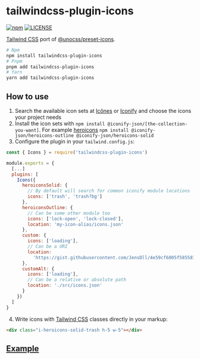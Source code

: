 # tailwindcss-plugin-icons

[![npm](https://badgen.net/npm/v/tailwindcss-plugin-icons)](https://www.npmjs.com/package/tailwindcss-plugin-icons)
[![LICENSE](https://badgen.net/github/license/micromatch/micromatch?color=green)](https://github.com/JensDll/tailwindcss-plugin-icons/blob/main/LICENSE)

[Tailwind CSS](https://tailwindcss.com/docs/installation) port of [@unocss/preset-icons](https://github.com/unocss/unocss/tree/main/packages/preset-icons/).

```bash
# Npm
npm install tailwindcss-plugin-icons
# Pnpm
pnpm add tailwindcss-plugin-icons
# Yarn
yarn add tailwindcss-plugin-icons
```

## How to use

1. Search the available icon sets at [Icônes](https://icones.js.org/collection/all?s=) or [Iconify](https://icon-sets.iconify.design/) and choose the icons your project needs
2. Install the icon sets with `npm install @iconify-json/[the-collection-you-want]`. For example [heroicons](https://heroicons.com/) `npm install @iconify-json/heroicons-outline @iconify-json/heroicons-solid`
3. Configure the plugin in your `tailwind.config.js`:

```js
const { Icons } = require('tailwindcss-plugin-icons')

module.exports = {
  [...]
  plugins: [
    Icons({
      heroiconsSolid: {
        // By default will search for common iconify module locations
        icons: ['trash', 'trash?bg']
      },
      heroiconsOutline: {
        // Can be some other module too
        icons: ['lock-open', 'lock-closed'],
        location: 'my-icon-alias/icons.json'
      },
      custom: {
        icons: ['loading'],
        // Can be a URI
        location:
          'https://gist.githubusercontent.com/JensDll/4e59cf6005f585581975941a94bc1d88/raw/6cdeb3cb9dacd47fd132d49004a2e8f4cbc0774f/icons.json'
      },
      customAlt: {
        icons: ['loading'],
        // Can be a relative or absolute path
        location: './src/icons.json'
      }
    })
  ]
}
```

4. Write icons with [Tailwind CSS](https://tailwindcss.com/docs/installation) classes directly in your markup:

```html
<div class="i-heroicons-solid-trash h-5 w-5"></div>
```

## [Example](https://stackblitz.com/github/JensDll/tailwindcss-plugin-icons/tree/main/playground/vue?file=tailwind.config.js)
